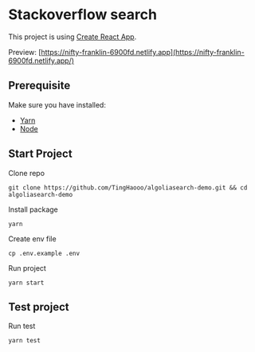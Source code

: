 # Stackoverflow search

This project is using [Create React App](https://github.com/facebook/create-react-app).

Preview: [https://nifty-franklin-6900fd.netlify.app](https://nifty-franklin-6900fd.netlify.app/)

## Prerequisite

Make sure you have installed:

- [Yarn](https://classic.yarnpkg.com/en/docs/install/#mac-stable)
- [Node](https://nodejs.org/en/download/)

## Start Project

Clone repo

```
git clone https://github.com/TingHaooo/algoliasearch-demo.git && cd algoliasearch-demo
```

Install package

```
yarn
```

Create env file

```
cp .env.example .env
```

Run project

```
yarn start
```

## Test project

Run test

```
yarn test
```
